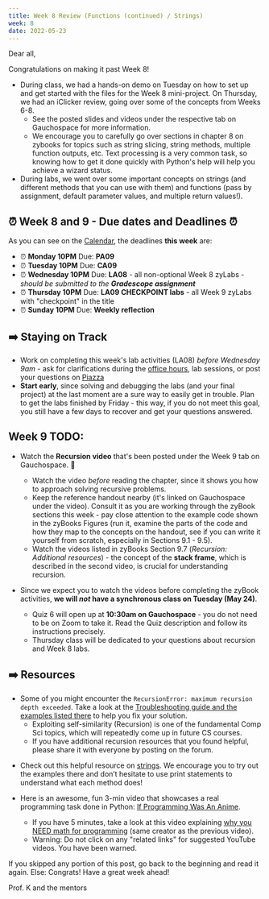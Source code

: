 ```yaml
---
title: Week 8 Review (Functions (continued) / Strings)
week: 8
date: 2022-05-23
---
```


Dear all,

Congratulations on making it past Week 8!

 - During class, we had a hands-on demo on Tuesday on how to set up and get started with the files for the Week 8 mini-project. On Thursday, we had an iClicker review, going over some of the concepts from Weeks 6-8. 
    - See the posted slides and videos under the respective tab on Gauchospace for more information. 
    - We encourage you to carefully go over sections in chapter 8 on zybooks for topics such as string slicing, string methods, multiple function outputs, etc. Text processing is a very common task, so knowing how to get it done quickly with Python's help will help you achieve a wizard status.
 - During labs, we went over some important concepts on strings (and different methods that you can use with them) and functions (pass by assignment, default parameter values, and multiple return values!).


## ⏰ Week 8 and 9 - Due dates and Deadlines ⏰

As you can see on the [Calendar]({{site.url}}/{{site.baseurl}}/calendar#week-8), the deadlines **this week** are:
* ⏰ **Monday 10PM** Due: **PA09**
* ⏰ **Tuesday 10PM** Due: **CA09**
* ⏰ **Wednesday 10PM** Due: **LA08** - all non-optional Week 8 zyLabs - _should be submitted to the **Gradescope assignment**_
* ⏰ **Thursday 10PM** Due: **LA09 CHECKPOINT labs** - all Week 9 zyLabs with "checkpoint" in the title
* ⏰ **Sunday 10PM** Due: **Weekly reflection** 


## ➡️    Staying on Track

* Work on completing this week's lab activities (LA08) _before Wednesday 9am_ - ask for clarifications during the [office hours]({{site.url}}/{{site.baseurl}}/schedule/), lab sessions, or post your questions on [Piazza]({{site.aux_links.Piazza}}) 
* **Start early**, since solving and debugging the labs (and your final project) at the last moment are a sure way to easily get in trouble. Plan to get the labs finished by Friday - this way, if you do not meet this goal, you still have a few days to recover and get your questions answered.


## Week 9 TODO:
* Watch the **Recursion video** that's been posted under the Week 9 tab on Gauchospace. 💎
    - Watch the video _before_ reading the chapter, since it shows you how to approach solving recursive problems.     
    - Keep the reference handout nearby (it's linked on Gauchospace under the video). Consult it as you are working through the zyBook sections this week - pay close attention to the example code shown in the zyBooks Figures (run it, examine the parts of the code and how they map to the concepts on the handout, see if you can write it yourself from scratch, especially in Sections 9.1 - 9.5).
    - Watch the videos listed in zyBooks Section 9.7 (_Recursion: Additional resources_) - the concept of the **stack frame**, which is described in the second video, is crucial for understanding recursion.

* Since we expect you to watch the videos before completing the zyBook activities, **we will _not_ have a synchronous class on Tuesday (May 24)**.
    - Quiz 6 will open up at **10:30am on Gauchospace** - you do not need to be on Zoom to take it. Read the Quiz description and follow its instructions precisely.
    - Thursday class will be dedicated to your questions about recursion and Week 8 labs.

 

## ➡️    Resources

- Some of you might encounter the `RecursionError: maximum recursion depth exceeded`. Take a look at the [Troubleshooting guide and the examples listed there]({{site.url}}/{{site.baseurl}}/ref/debug/#recursionerror-maximum-recursion-depth-exceeded) to help you fix your solution.
    - Exploiting self-similarity (Recursion) is one of the fundamental Comp Sci topics, which will repeatedly come up in future CS courses.
    - If you have additional recursion resources that you found helpful, please share it with everyone by posting on the forum.

* Check out this helpful resource on [strings](https://www.w3schools.com/python/python_strings.asp). We encourage you to try out the examples there and don’t hesitate to use print statements to understand what each method does!
    

* Here is an awesome, fun 3-min video that showcases a real programming task done in Python: [If Programming Was An Anime](https://www.youtube.com/watch?v=pKO9UjSeLew). 
    * If you have 5 minutes, take a look at this video explaining [why you NEED math for programming](https://www.youtube.com/watch?v=sW9npZVpiMI) (same creator as the previous video).
    * Warning: Do not click on any "related links" for suggested YouTube videos. You have been warned.

If you skipped any portion of this post, go back to the beginning and read it again. Else: Congrats! Have a great week ahead! 

Prof. K and the mentors

